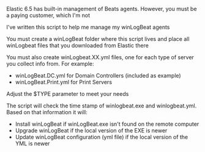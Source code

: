 Elastic 6.5 has built-in management of Beats agents. However, you must be a paying customer, which I'm not

I've written this script to help me manage my winLogBeat agents

You must create a winLogBeat folder where this script lives and place all winLogbeat files that you downloaded from Elastic there

You must also create winLogbeat.XX.yml files, one for each type of server you collect info from. For example:
  - winLogBeat.DC.yml for Domain Controllers (included as example)
  - winLogBeat.Print.yml for Print Servers
  
Adjust the $TYPE parameter to meet your needs

The script will check the time stamp of winlogbeat.exe and winlogbeat.yml. Based on that information it will:
  - Install winLogBeat if winLogBeat.exe isn't found on the remote computer
  - Upgrade winLogBeat if the local version of the EXE is newer
  - Update winLogBeat configuration (yml file) if the local version of the YML is newer
